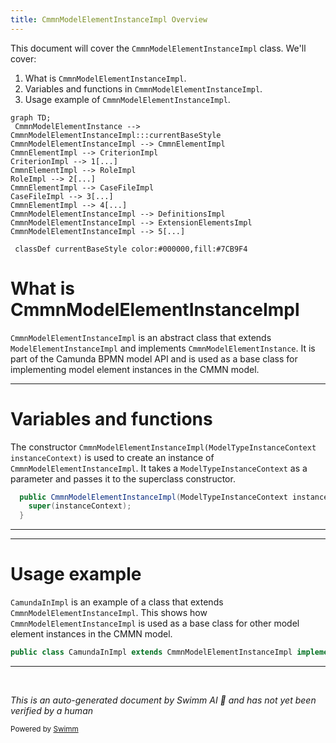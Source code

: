 ```yaml
---
title: CmmnModelElementInstanceImpl Overview
---
```

This document will cover the `CmmnModelElementInstanceImpl` class. We'll cover:

1. What is `CmmnModelElementInstanceImpl`.
2. Variables and functions in `CmmnModelElementInstanceImpl`.
3. Usage example of `CmmnModelElementInstanceImpl`.

```mermaid
graph TD;
 CmmnModelElementInstance --> CmmnModelElementInstanceImpl:::currentBaseStyle
CmmnModelElementInstanceImpl --> CmmnElementImpl
CmmnElementImpl --> CriterionImpl
CriterionImpl --> 1[...]
CmmnElementImpl --> RoleImpl
RoleImpl --> 2[...]
CmmnElementImpl --> CaseFileImpl
CaseFileImpl --> 3[...]
CmmnElementImpl --> 4[...]
CmmnModelElementInstanceImpl --> DefinitionsImpl
CmmnModelElementInstanceImpl --> ExtensionElementsImpl
CmmnModelElementInstanceImpl --> 5[...]

 classDef currentBaseStyle color:#000000,fill:#7CB9F4
```

# What is CmmnModelElementInstanceImpl

`CmmnModelElementInstanceImpl` is an abstract class that extends `ModelElementInstanceImpl` and implements `CmmnModelElementInstance`. It is part of the Camunda BPMN model API and is used as a base class for implementing model element instances in the CMMN model.

<SwmSnippet path="/model-api/cmmn-model/src/main/java/org/camunda/bpm/model/cmmn/impl/instance/CmmnModelElementInstanceImpl.java" line="29">

---

# Variables and functions

The constructor `CmmnModelElementInstanceImpl(ModelTypeInstanceContext instanceContext)` is used to create an instance of `CmmnModelElementInstanceImpl`. It takes a `ModelTypeInstanceContext` as a parameter and passes it to the superclass constructor.

```java
  public CmmnModelElementInstanceImpl(ModelTypeInstanceContext instanceContext) {
    super(instanceContext);
  }
```

---

</SwmSnippet>

<SwmSnippet path="/model-api/cmmn-model/src/main/java/org/camunda/bpm/model/cmmn/impl/instance/camunda/CamundaInImpl.java" line="41">

---

# Usage example

`CamundaInImpl` is an example of a class that extends `CmmnModelElementInstanceImpl`. This shows how `CmmnModelElementInstanceImpl` is used as a base class for other model element instances in the CMMN model.

```java
public class CamundaInImpl extends CmmnModelElementInstanceImpl implements CamundaIn {
```

---

</SwmSnippet>

&nbsp;

*This is an auto-generated document by Swimm AI 🌊 and has not yet been verified by a human*

<SwmMeta version="3.0.0" repo-id="Z2l0aHViJTNBJTNBQ2l0aS1jYW11bmRhJTNBJTNBZ2lsYWRuYXZvdA==" repo-name="Citi-camunda" doc-type="general-class"><sup>Powered by [Swimm](/)</sup></SwmMeta>
